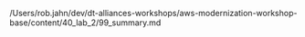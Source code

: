/Users/rob.jahn/dev/dt-alliances-workshops/aws-modernization-workshop-base/content/40_lab_2/99_summary.md
